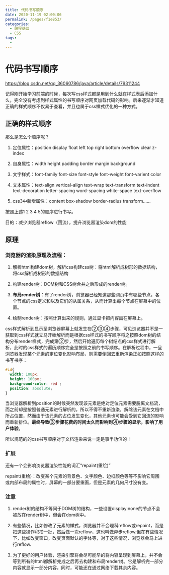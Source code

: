 ```yaml
---
title: 代码书写顺序
date: 2020-11-19 02:00:06
permalink: /pages/f1e853/
categories:
  - 编程基础
  - CSS
tags:
  - 
---
```

# 代码书写顺序

https://blog.csdn.net/qq_36060786/java/article/details/79311244

记得刚开始学习前端的时候，每次写css样式都是用到什么就在样式表后添加什么，完全没有考虑到样式属性的书写顺序对网页加载代码的影响。后来逐渐才知道正确的样式顺序不仅易于查看，并且也属于css样式优化的一种方式。

## 正确的样式顺序

那么是怎么个顺序呢？

1. 
   定位属性：position  display  float  left  top  right  bottom   overflow  clear   z-index

2. 自身属性：width  height  padding  border  margin   background

3. 文字样式：font-family   font-size   font-style   font-weight   font-varient   color   

4. 文本属性：text-align   vertical-align   text-wrap   text-transform   text-indent    text-decoration   letter-spacing    word-spacing    white-space   text-overflow
5. css3中新增属性：content   box-shadow   border-radius  transform……

按照上述1 2 3 4 5的顺序进行书写。

目的：减少浏览器reflow（回流），提升浏览器渲染dom的性能

## 原理

### 浏览器的渲染原理及流程：

1. 解析html构建dom树，解析css构建css树：将html解析成树形的数据结构，将css解析成树形的数据结构

2. 构建render树：DOM树和CSS树合并之后形成的render树。

3. **布局render树**：有了render树，浏览器已经知道那些网页中有哪些节点，各个节点的css定义和以及它们的从属关系，从而计算出每个节点在屏幕中的位置。
4. 绘制render树：按照计算出来的规则，通过显卡把内容画在屏幕上。


css样式解析到显示至浏览器屏幕上就发生在②③④步骤，可见浏览器并不是一获取到css样式就立马开始解析而是根据css样式的书写顺序将之按照dom树的结构分布render样式，完成第②步，然后开始遍历每个树结点的css样式进行解析，此时的css样式的遍历顺序完全是按照之前的书写顺序。在解析过程中，一旦浏览器发现某个元素的定位变化影响布局，则需要倒回去重新渲染正如按照这样的书写书序：

```css
#id{
  width: 100px;
  height: 100px;
  background-color: red ;
  position: absolute;
}
```

当浏览器解析到position的时候突然发现该元素是绝对定位元素需要脱离文档流，而之前却是按照普通元素进行解析的，所以不得不重新渲染，解除该元素在文档中所占位置，然而由于该元素的占位发生变化，其他元素也可能会受到它回流的影响而重新排位。**最终导致③步骤花费的时间太久而影响到④步骤的显示，影响了用户体验**。

所以规范的的css书写顺序对于文档渲染来说一定是事半功倍的！

### 扩展

还有一个会影响浏览器渲染性能的词汇“repaint(重绘)”

repaint(重绘)：改变某个元素的背景色、文字颜色、边框颜色等等不影响它周围或内部布局的属性时，屏幕的一部分要重画，但是元素的几何尺寸没有变。

### 注意

1. render树的结构不等同于DOM树的结构，一些设置display:none的节点不会被放在render树中，但会在dom树中。

2. 有些情况，比如修改了元素的样式，浏览器并不会理科reflow或repaint，而是把这些操作积攒一批，然后做一次reflow，这也叫做异步reflow.但在有些情况下，比如改变窗口，改变页面默认的字体等，对于这些情况，浏览器会马上进行reflow.

3. 为了更好的用户体验，渲染引擎将会尽可能早的将内容呈现到屏幕上，并不会等到所有的html都解析完成之后再去构建和布局render树。它是解析完一部分内容就显示一部分内容，同时，可能还在通过网络下载其余内容。

